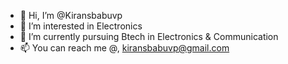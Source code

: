 - 👋 Hi, I’m @Kiransbabuvp
- 👀 I’m interested in Electronics 
- 🌱 I’m currently pursuing Btech in Electronics & Communication
- 📫 You can reach me @, kiransbabuvp@gmail.com

<!---
Kiransbabuvp/Kiransbabuvp is a ✨ special ✨ repository because its `README.md` (this file) appears on your GitHub profile.
You can click the Preview link to take a look at your changes.
--->
